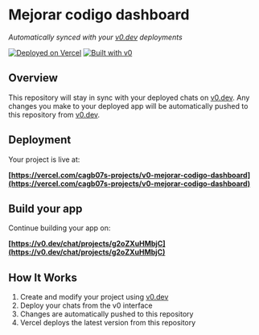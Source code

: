 # Mejorar codigo dashboard

*Automatically synced with your [v0.dev](https://v0.dev) deployments*

[![Deployed on Vercel](https://img.shields.io/badge/Deployed%20on-Vercel-black?style=for-the-badge&logo=vercel)](https://vercel.com/cagb07s-projects/v0-mejorar-codigo-dashboard)
[![Built with v0](https://img.shields.io/badge/Built%20with-v0.dev-black?style=for-the-badge)](https://v0.dev/chat/projects/g2oZXuHMbjC)

## Overview

This repository will stay in sync with your deployed chats on [v0.dev](https://v0.dev).
Any changes you make to your deployed app will be automatically pushed to this repository from [v0.dev](https://v0.dev).

## Deployment

Your project is live at:

**[https://vercel.com/cagb07s-projects/v0-mejorar-codigo-dashboard](https://vercel.com/cagb07s-projects/v0-mejorar-codigo-dashboard)**

## Build your app

Continue building your app on:

**[https://v0.dev/chat/projects/g2oZXuHMbjC](https://v0.dev/chat/projects/g2oZXuHMbjC)**

## How It Works

1. Create and modify your project using [v0.dev](https://v0.dev)
2. Deploy your chats from the v0 interface
3. Changes are automatically pushed to this repository
4. Vercel deploys the latest version from this repository